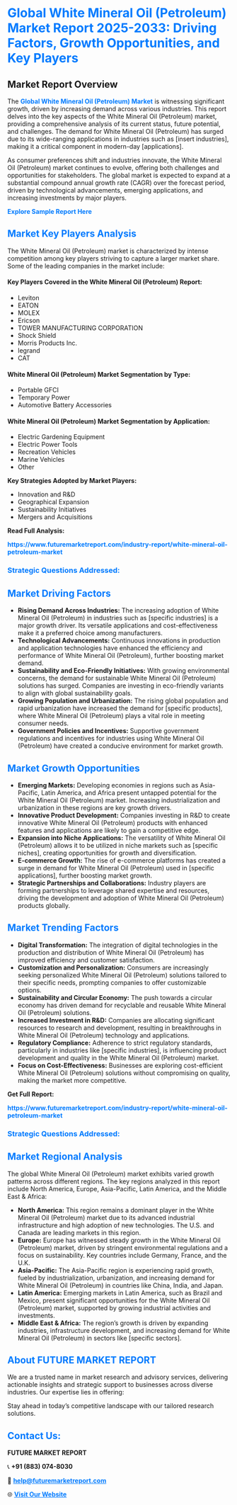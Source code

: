 <h1 style="color: #007BFF;">Global White Mineral Oil (Petroleum) Market Report 2025-2033: Driving Factors, Growth Opportunities, and Key Players</h1>

<section id="overview">
<h2>Market Report Overview</h2>
<p>The <a href="https://www.futuremarketreport.com/industry-report/white-mineral-oil-petroleum-market" style="color: #007BFF; text-decoration: none;"><strong>Global White Mineral Oil (Petroleum) Market</strong></a> is witnessing significant growth, driven by increasing demand across various industries. This report delves into the key aspects of the White Mineral Oil (Petroleum) market, providing a comprehensive analysis of its current status, future potential, and challenges. The demand for White Mineral Oil (Petroleum) has surged due to its wide-ranging applications in industries such as [insert industries], making it a critical component in modern-day [applications].</p>
<p>As consumer preferences shift and industries innovate, the White Mineral Oil (Petroleum) market continues to evolve, offering both challenges and opportunities for stakeholders. The global market is expected to expand at a substantial compound annual growth rate (CAGR) over the forecast period, driven by technological advancements, emerging applications, and increasing investments by major players.</p>
</section>

<section id="overview">
<p><a href="https://www.futuremarketreport.com/request-sample/reportId=35131" style="color: #007BFF; text-decoration: none;"><strong>Explore Sample Report Here</strong></a></p>
</section>

<section id="key-players">
<h2 style="color: #007BFF;">Market Key Players Analysis</h2>
<p>The White Mineral Oil (Petroleum) market is characterized by intense competition among key players striving to capture a larger market share. Some of the leading companies in the market include:</p>
<h4>Key Players Covered in the White Mineral Oil (Petroleum) Report:</h4>
<ul><li>Leviton</li><li>EATON</li><li>MOLEX</li><li>Ericson</li><li>TOWER MANUFACTURING CORPORATION</li><li>Shock Shield</li><li>Morris Products Inc.</li><li>legrand</li><li>CAT</li></ul>
<h4>White Mineral Oil (Petroleum) Market Segmentation by Type:</h4>
<ul><li>Portable GFCI</li><li>Temporary Power</li><li>Automotive Battery Accessories</li></ul>

<h4>White Mineral Oil (Petroleum) Market Segmentation by Application:</h4>
<ul><li>Electric Gardening Equipment</li><li>Electric Power Tools</li><li>Recreation Vehicles</li><li>Marine Vehicles</li><li>Other</li></ul>
<p><strong>Key Strategies Adopted by Market Players:</strong></p>
<ul>
<li>Innovation and R&D</li>
<li>Geographical Expansion</li>
<li>Sustainability Initiatives</li>
<li>Mergers and Acquisitions</li>
</ul>
</section>

<section>
<p><strong>Read Full Analysis: </strong></p><a href="https://www.futuremarketreport.com/industry-report/white-mineral-oil-petroleum-market" style="color: #007BFF; text-decoration: none;"><strong>https://www.futuremarketreport.com/industry-report/white-mineral-oil-petroleum-market</strong></a>
<h3 style="color: #007BFF;">Strategic Questions Addressed:</h3>
</section>

<section id="driving-factors">
<h2 style="color: #007BFF;">Market Driving Factors</h2>
<ul>
<li><strong>Rising Demand Across Industries:</strong> The increasing adoption of White Mineral Oil (Petroleum) in industries such as [specific industries] is a major growth driver. Its versatile applications and cost-effectiveness make it a preferred choice among manufacturers.</li>
<li><strong>Technological Advancements:</strong> Continuous innovations in production and application technologies have enhanced the efficiency and performance of White Mineral Oil (Petroleum), further boosting market demand.</li>
<li><strong>Sustainability and Eco-Friendly Initiatives:</strong> With growing environmental concerns, the demand for sustainable White Mineral Oil (Petroleum) solutions has surged. Companies are investing in eco-friendly variants to align with global sustainability goals.</li>
<li><strong>Growing Population and Urbanization:</strong> The rising global population and rapid urbanization have increased the demand for [specific products], where White Mineral Oil (Petroleum) plays a vital role in meeting consumer needs.</li>
<li><strong>Government Policies and Incentives:</strong> Supportive government regulations and incentives for industries using White Mineral Oil (Petroleum) have created a conducive environment for market growth.</li>
</ul>
</section>

<section id="growth-opportunities">
<h2 style="color: #007BFF;">Market Growth Opportunities</h2>
<ul>
<li><strong>Emerging Markets:</strong> Developing economies in regions such as Asia-Pacific, Latin America, and Africa present untapped potential for the White Mineral Oil (Petroleum) market. Increasing industrialization and urbanization in these regions are key growth drivers.</li>
<li><strong>Innovative Product Development:</strong> Companies investing in R&D to create innovative White Mineral Oil (Petroleum) products with enhanced features and applications are likely to gain a competitive edge.</li>
<li><strong>Expansion into Niche Applications:</strong> The versatility of White Mineral Oil (Petroleum) allows it to be utilized in niche markets such as [specific niches], creating opportunities for growth and diversification.</li>
<li><strong>E-commerce Growth:</strong> The rise of e-commerce platforms has created a surge in demand for White Mineral Oil (Petroleum) used in [specific applications], further boosting market growth.</li>
<li><strong>Strategic Partnerships and Collaborations:</strong> Industry players are forming partnerships to leverage shared expertise and resources, driving the development and adoption of White Mineral Oil (Petroleum) products globally.</li>
</ul>
</section>

<section id="trending-factors">
<h2 style="color: #007BFF;">Market Trending Factors</h2>
<ul>
<li><strong>Digital Transformation:</strong> The integration of digital technologies in the production and distribution of White Mineral Oil (Petroleum) has improved efficiency and customer satisfaction.</li>
<li><strong>Customization and Personalization:</strong> Consumers are increasingly seeking personalized White Mineral Oil (Petroleum) solutions tailored to their specific needs, prompting companies to offer customizable options.</li>
<li><strong>Sustainability and Circular Economy:</strong> The push towards a circular economy has driven demand for recyclable and reusable White Mineral Oil (Petroleum) solutions.</li>
<li><strong>Increased Investment in R&D:</strong> Companies are allocating significant resources to research and development, resulting in breakthroughs in White Mineral Oil (Petroleum) technology and applications.</li>
<li><strong>Regulatory Compliance:</strong> Adherence to strict regulatory standards, particularly in industries like [specific industries], is influencing product development and quality in the White Mineral Oil (Petroleum) market.</li>
<li><strong>Focus on Cost-Effectiveness:</strong> Businesses are exploring cost-efficient White Mineral Oil (Petroleum) solutions without compromising on quality, making the market more competitive.</li>
</ul>
</section>

<section>
<p><strong>Get Full Report: </strong></p><a href="https://www.futuremarketreport.com/industry-report/white-mineral-oil-petroleum-market" style="color: #007BFF; text-decoration: none;"><strong>https://www.futuremarketreport.com/industry-report/white-mineral-oil-petroleum-market</strong></a>
<h3 style="color: #007BFF;">Strategic Questions Addressed:</h3>
</section>


<section id="regional-analysis">
<h2 style="color: #007BFF;">Market Regional Analysis</h2>
<p>The global White Mineral Oil (Petroleum) market exhibits varied growth patterns across different regions. The key regions analyzed in this report include North America, Europe, Asia-Pacific, Latin America, and the Middle East & Africa:</p>
<ul>
<li><strong>North America:</strong> This region remains a dominant player in the White Mineral Oil (Petroleum) market due to its advanced industrial infrastructure and high adoption of new technologies. The U.S. and Canada are leading markets in this region.</li>
<li><strong>Europe:</strong> Europe has witnessed steady growth in the White Mineral Oil (Petroleum) market, driven by stringent environmental regulations and a focus on sustainability. Key countries include Germany, France, and the U.K.</li>
<li><strong>Asia-Pacific:</strong> The Asia-Pacific region is experiencing rapid growth, fueled by industrialization, urbanization, and increasing demand for White Mineral Oil (Petroleum) in countries like China, India, and Japan.</li>
<li><strong>Latin America:</strong> Emerging markets in Latin America, such as Brazil and Mexico, present significant opportunities for the White Mineral Oil (Petroleum) market, supported by growing industrial activities and investments.</li>
<li><strong>Middle East & Africa:</strong> The region’s growth is driven by expanding industries, infrastructure development, and increasing demand for White Mineral Oil (Petroleum) in sectors like [specific sectors].</li>
</ul>
</section>

<footer>
<h2 style="color: #007BFF;">About FUTURE MARKET REPORT</h2>
<p>We are a trusted name in market research and advisory services, delivering actionable insights and strategic support to businesses across diverse industries. Our expertise lies in offering:</p>

<p>Stay ahead in today’s competitive landscape with our tailored research solutions.</p>

<h2 style="color: #007BFF;">Contact Us:</h2>
<p><strong>FUTURE MARKET REPORT</strong></p>
<p>📞 <strong>+91 (883) 074-8030</strong></p>
<p>📧 <strong><a href="mailto:help@futuremarketreport.com" style="color: #007BFF;">help@futuremarketreport.com</a></strong></p>
<p>🌐 <strong><a href="https://www.futuremarketreport.com/" style="color: #007BFF;">Visit Our Website</a></strong></p>
</footer>